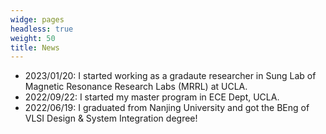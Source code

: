 ```yaml
---
widge: pages
headless: true
weight: 50
title: News
---
```

+ 2023/01/20: I started working as a gradaute researcher in Sung Lab of Magnetic Resonance Research Labs (MRRL) at UCLA.
+ 2022/09/22: I started my master program in ECE Dept, UCLA.
+ 2022/06/19: I graduated from Nanjing University and got the BEng of VLSI Design & System Integration degree!
